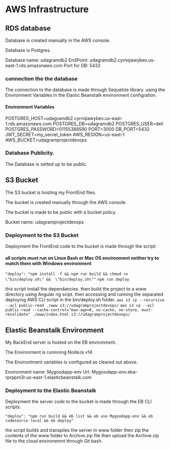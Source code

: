 # AWS Infrastructure

## RDS database

Database is created manually in the AWS console.

Database is Postgres.

Database name: udagramdb2
EndPoint: udagramdb2.cyrnqiawybev.us-east-1.rds.amazonaws.com
Port for DB: 5432

### connection the the database

The connection to the database is made through Sequelize library.
using the Environment Variables in the Elastic Beanstalk environment configration.

#### Environment Variables

POSTGRES_HOST=udagramdb2.cyrnqiawybev.us-east-1.rds.amazonaws.com
POSTGRES_DB=udagramdb2
POSTGRES_USER=dell
POSTGRES_PASSWORD=01155388590
PORT=3000
DB_PORT=5432
JWT_SECRET=my_secret_token
AWS_REGION=us-east-1
AWS_BUCKET=udagramprojectdevops


### Database Publicity.
The Database is setted up to be public.

## S3 Bucket

The S3 bucket is hosting my FrontEnd files.

The bucket is created manually through the AWS console.

The bucket is made to be public with a bucket policy.

Bucket name: udagramprojectdevops

### Deployment to the S3 Bucket

Deployment the FrontEnd code to the bucket is made through the script:

#### all scripts must run on Linux Bash or Mac OS environment neither try to match them with Windows environment

`"deploy": "npm install -f && npm run build && chmod +x \"bin/deploy.sh\" &&  \"bin/deploy.sh\""`
`npm run deploy`

this script install the dependancies. 
then build the project to a www directory using Angular ng scipt.
then accessing and running the separated deploying AWS CLI script in the bin/deploy.sh folder.
`aws s3 cp --recursive --acl public-read ./www s3://udagramprojectdevops/`
`aws s3 cp --acl public-read --cache-control="max-age=0, no-cache, no-store, must-revalidate" ./www/index.html s3://udagramprojectdevops/`

## Elastic Beanstalk Environment

My BackEnd server is hosted on the EB environment.

The Environment is runinning NodeJs v14

The Environtment variables is configured as cleared out above.

Environment name: Mygoodapp-env
Url: Mygoodapp-env.eba-rprppm3r.us-east-1.elasticbeanstalk.com

### Deployment to the Elastic Beanstalk

Deployment the server code to the bucket is made through the EB CLI scripts:

`"deploy": "npm run build && eb list && eb use Mygoodapp-env && eb codesource local && eb deploy"`

the script builds and transpiles the server in www folder then zip the contents of the www folder to Archive.zip file 
then upload the Archive.zip file to the cloud environemnt through Git bash.